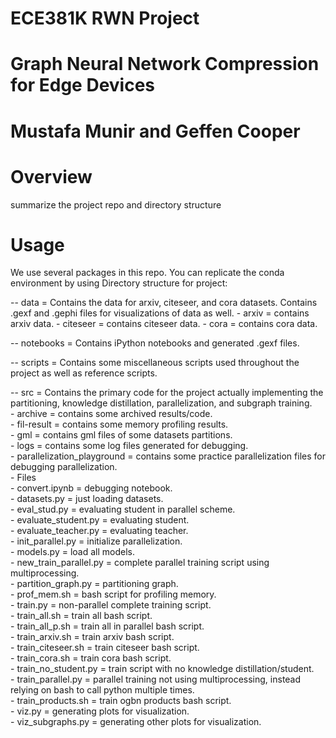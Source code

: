 # ECE381K RWN Project
# Graph Neural Network Compression for Edge Devices
# Mustafa Munir and Geffen Cooper

# Overview
summarize the project repo and directory structure

# Usage
We use several packages in this repo. You can replicate the conda environment by using
Directory structure for project:

-- data = Contains the data for arxiv, citeseer, and cora datasets. Contains .gexf and .gephi files for visualizations of data as well.
	- arxiv = contains arxiv data.
	- citeseer = contains citeseer data.
	- cora = contains cora data. 
	
-- notebooks = Contains iPython notebooks and generated .gexf files.

-- scripts = Contains some miscellaneous scripts used throughout the project as well as reference scripts.
	
-- src = Contains the primary code for the project actually implementing the partitioning, knowledge distillation, parallelization, and subgraph training.\
	- archive = contains some archived results/code.\
	- fil-result = contains some memory profiling results.\
	- gml = contains gml files of some datasets partitions.\
	- logs = contains some log files generated for debugging.\
	- parallelization_playground = contains some practice parallelization files for debugging parallelization.\
	- Files\
		- convert.ipynb = debugging notebook.\
		- datasets.py = just loading datasets.\
		- eval_stud.py = evaluating student in parallel scheme.\
		- evaluate_student.py = evaluating student.\
		- evaluate_teacher.py = evaluating teacher.\
		- init_parallel.py = initialize parallelization.\
		- models.py = load all models.\
		- new_train_parallel.py = complete parallel training script using multiprocessing.\
		- partition_graph.py = partitioning graph.\
		- prof_mem.sh = bash script for profiling memory.\
		- train.py = non-parallel complete training script.\
		- train_all.sh = train all bash script.\
		- train_all_p.sh = train all in parallel bash script.\
		- train_arxiv.sh = train arxiv bash script.\
		- train_citeseer.sh = train citeseer bash script.\
		- train_cora.sh = train cora bash script.\
		- train_no_student.py = train script with no knowledge distillation/student.\
		- train_parallel.py = parallel training not using multiprocessing, instead relying on bash to call python multiple times.\
		- train_products.sh = train ogbn products bash script.\
		- viz.py = generating plots for visualization.\
		- viz_subgraphs.py = generating other plots for visualization.

